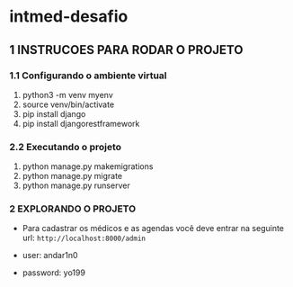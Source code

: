 # intmed-desafio
## 1 INSTRUCOES PARA RODAR O PROJETO
### 1.1 Configurando o ambiente virtual
1. python3 -m venv myenv
2. source venv/bin/activate
3. pip install django
3. pip install djangorestframework

### 2.2 Executando o projeto
1. python manage.py makemigrations
2. python manage.py migrate
3. python manage.py runserver

### 2 EXPLORANDO  O PROJETO 
* Para cadastrar os médicos e as agendas você deve entrar na seguinte url: `http://localhost:8000/admin`

* user: andar1n0

* password: yo199

